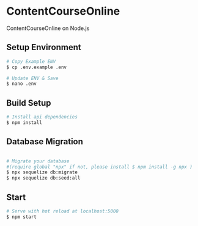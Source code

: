 # ContentCourseOnline

ContentCourseOnline on Node.js

## Setup Environment

```bash
# Copy Example ENV
$ cp .env.example .env

# Update ENV & Save
$ nano .env
```

## Build Setup

```bash
# Install api dependencies
$ npm install
```

## Database Migration

```bash

# Migrate your database
#(require global "npx" if not, please install $ npm install -g npx )
$ npx sequelize db:migrate
$ npx sequelize db:seed:all
```

## Start

```bash
# Serve with hot reload at localhost:5000
$ npm start
```
